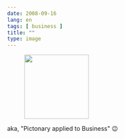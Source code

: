 ```yaml
---
date: 2008-09-16
lang: en
tags: [ business ]
title: ""
type: image
---
```


<figure>
<a
href="https://hugo.ferreira.cc/aka-pictonary-applied-to-business/attachment/1250/"
rel="attachment"><img
src="https://hugo.ferreira.cc/wp-content/uploads/2008/09/buAmlI5IVdy7oe6jK0PelvTMo1_250-150x150.jpg"
srcset="https://hugo.ferreira.cc/wp-content/uploads/2008/09/buAmlI5IVdy7oe6jK0PelvTMo1_250-150x150.jpg 150w, https://hugo.ferreira.cc/wp-content/uploads/2008/09/buAmlI5IVdy7oe6jK0PelvTMo1_250.jpg 175w"
sizes="(max-width: 150px) 100vw, 150px" width="150" height="150" /></a></figure>

aka, "Pictonary applied to Business" 😉

